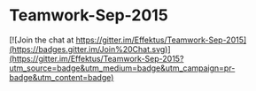 # Teamwork-Sep-2015 

[![Join the chat at https://gitter.im/Effektus/Teamwork-Sep-2015](https://badges.gitter.im/Join%20Chat.svg)](https://gitter.im/Effektus/Teamwork-Sep-2015?utm_source=badge&utm_medium=badge&utm_campaign=pr-badge&utm_content=badge)
